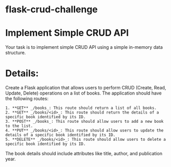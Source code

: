 # flask-crud-challenge
# Implement Simple CRUD API

Your task is to implement simple CRUD API using a simple in-memory data structure.

# Details:
  Create a Flask application that allows users to perform CRUD (Create, Read, Update, Delete) operations on a list of books. The application should have the following routes:

    1. **GET** _/books_: This route should return a list of all books.
    2. **GET** _/books/<id>_: This route should return the details of a specific book identified by its ID.
    3. **POST** _/books_: This route should allow users to add a new book to the list.
    4. **PUT** _/books/<id>_: This route should allow users to update the details of a specific book identified by its ID.
    5. **DELETE** _/books/<id>_: This route should allow users to delete a specific book identified by its ID.


  The book details should include attributes like title, author, and publication year.
